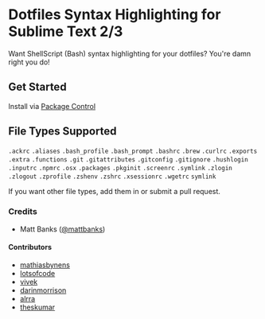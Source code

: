 # Dotfiles Syntax Highlighting for Sublime Text 2/3

Want ShellScript (Bash) syntax highlighting for your dotfiles? You're damn right you do!

## Get Started

Install via [Package Control](https://sublime.wbond.net/)

## File Types Supported

`.ackrc`
`.aliases`
`.bash_profile`
`.bash_prompt`
`.bashrc`
`.brew`
`.curlrc`
`.exports`
`.extra`
`.functions`
`.git`
`.gitattributes`
`.gitconfig`
`.gitignore`
`.hushlogin`
`.inputrc`
`.npmrc`
`.osx`
`.packages`
`.pkginit`
`.screenrc`
`.symlink`
`.zlogin`
`.zlogout`
`.zprofile`
`.zshenv`
`.zshrc`
`.xsessionrc`
`.wgetrc`
`symlink`

If you want other file types, add them in or submit a pull request.

### Credits

- Matt Banks ([@mattbanks](http://twitter.com/mattbanks))

#### Contributors

- [mathiasbynens](https://github.com/mathiasbynens)
- [lotsofcode](https://github.com/lotsofcode)
- [vivek](https://github.com/vivek)
- [darinmorrison](https://github.com/darinmorrison)
- [alrra](https://github.com/alrra)
- [theskumar](https://github.com/theskumar)

